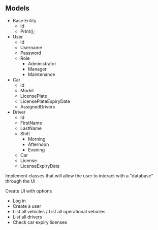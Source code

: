## Models
* Base Entity
   * Id
   * Print();
* User
  * Id
  * Username
  * Password
  * Role
    * Administrator
    * Manager
    * Maintenance
* Car
  * Id
  * Model
  * LicensePlate
  * LicensePlateExpiryDate
  * AssignedDrivers
* Driver
  * Id
  * FirstName
  * LastName
  * Shift
    * Morning
    * Afternoon
    * Evening
  * Car
  * License
  * LicenseExpiryDate

Implement classes that will allow the user to interact with a "database" through the UI

Create UI with options

 * Log in
 * Create a user
 * List all vehicles / List all operational vehicles
 * List all drivers
 * Check car expiry licenses
